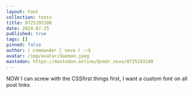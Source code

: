 ```yaml
---
layout: toot
collection: toots
title: 0725193100
date: 2024-07-25
published: true
tags: []
pinned: false
author: ⸸ commander ░ nova ⸸ :~$
avatar: /img/avatar/daemon.jpeg
mastodon: https://mastodon.online/@cmdr_nova/0725193100
---
```


NOW I can screw with the CSSfirst things first, I want a custom font on all post links

